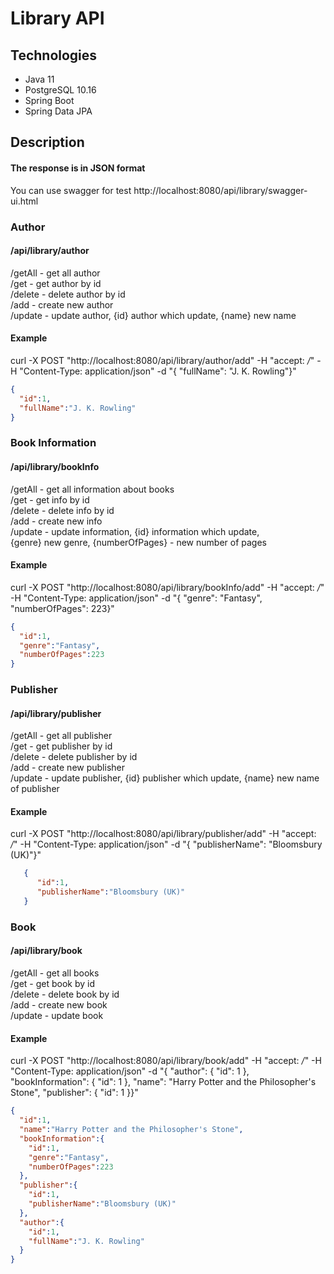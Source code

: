 # Library API

## Technologies
* Java 11
* PostgreSQL 10.16
* Spring Boot
* Spring Data JPA

## Description
#### The response is in JSON format
You can use swagger for test http://localhost:8080/api/library/swagger-ui.html
### Author
#### /api/library/author
/getAll - get all author \
/get - get author by id \
/delete - delete author by id \
/add - create new author \
/update - update author, {id} author which update, {name} new name

#### Example

curl -X POST "http://localhost:8080/api/library/author/add" -H "accept: */*" -H "Content-Type: application/json" -d "{ \"fullName\": \"J. K. Rowling\"}"

```json
{
  "id":1,
  "fullName":"J. K. Rowling"
}
```

### Book Information
#### /api/library/bookInfo
/getAll - get all information about books \
/get - get info by id \
/delete - delete info by id \
/add - create new info \
/update - update information, {id} information which update, \
{genre} new genre, {numberOfPages} - new number of pages 

#### Example

curl -X POST "http://localhost:8080/api/library/bookInfo/add" -H "accept: */*" -H "Content-Type: application/json" -d "{ \"genre\": \"Fantasy\", \"numberOfPages\": 223}"

```json
{
  "id":1,
  "genre":"Fantasy",
  "numberOfPages":223
}
```
### Publisher
#### /api/library/publisher

/getAll - get all publisher\
/get - get publisher by id \
/delete - delete publisher by id \
/add - create new publisher \
/update - update publisher, {id} publisher which update, {name} new name of publisher

#### Example

curl -X POST "http://localhost:8080/api/library/publisher/add" -H "accept: */*" -H "Content-Type: application/json" -d "{ \"publisherName\": \"Bloomsbury (UK)\"}"

```json
   {
      "id":1,
      "publisherName":"Bloomsbury (UK)"
   }
```
### Book
#### /api/library/book

/getAll - get all books  \
/get - get book by id \
/delete - delete book by id \
/add - create new book \
/update - update book 

#### Example

curl -X POST "http://localhost:8080/api/library/book/add" -H "accept: */*" -H "Content-Type: application/json" -d "{ \"author\": { \"id\": 1 }, \"bookInformation\": { \"id\": 1 }, \"name\": \"Harry Potter and the Philosopher's Stone\", \"publisher\": { \"id\": 1 }}"

```json
{
  "id":1,
  "name":"Harry Potter and the Philosopher's Stone",
  "bookInformation":{
    "id":1,
    "genre":"Fantasy",
    "numberOfPages":223
  },
  "publisher":{
    "id":1,
    "publisherName":"Bloomsbury (UK)"
  },
  "author":{
    "id":1,
    "fullName":"J. K. Rowling"
  }
}
```
